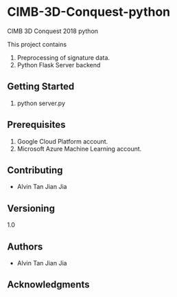 # CIMB-3D-Conquest-python
CIMB 3D Conquest 2018 python

This project contains 
1. Preprocessing of signature data.
2. Python Flask Server backend


## Getting Started
1. python server.py


## Prerequisites
1. Google Cloud Platform account.
2. Microsoft Azure Machine Learning account.


## Contributing
- Alvin Tan Jian Jia

## Versioning
1.0

## Authors
 - Alvin Tan Jian Jia

## Acknowledgments


